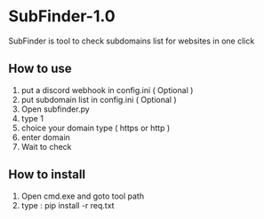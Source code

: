 # SubFinder-1.0
SubFinder is tool to check subdomains list for websites in one click

## How to use
1. put a discord webhook in config.ini ( Optional )
2. put subdomain list in config.ini ( Optional )
3. Open subfinder.py
4. type 1
5. choice your domain type ( https or http )
6. enter domain
7. Wait to check

## How to install
1. Open cmd.exe and goto tool path
2. type : pip install -r req.txt
